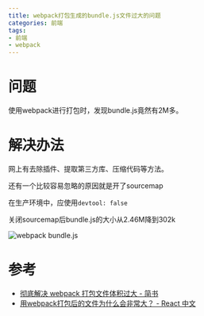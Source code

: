 ```yaml
---
title: webpack打包生成的bundle.js文件过大的问题
categories: 前端
tags:
- 前端
- webpack
---
```


# 问题

使用webpack进行打包时，发现bundle.js竟然有2M多。

# 解决办法

网上有去除插件、提取第三方库、压缩代码等方法。

还有一个比较容易忽略的原因就是开了sourcemap

在生产环境中，应使用`devtool: false`

关闭sourcemap后bundle.js的大小从2.46M降到302k

![webpack bundle.js](http://img.blog.csdn.net/20161020142705217)

# 参考

* [彻底解决 webpack 打包文件体积过大 - 简书][]
* [用webpack打包后的文件为什么会非常大？ - React 中文][]



[彻底解决 webpack 打包文件体积过大 - 简书]: http://www.jianshu.com/p/a64735eb0e2b
[用webpack打包后的文件为什么会非常大？ - React 中文]: http://react-china.org/t/webpack/2214
